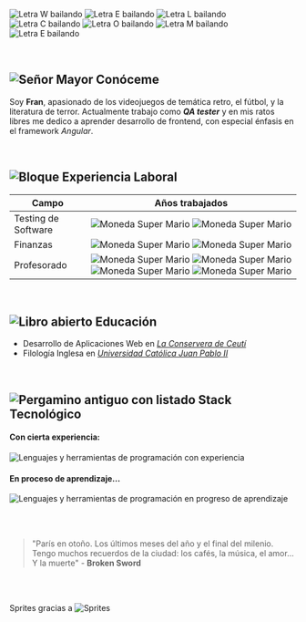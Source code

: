 ![Letra W bailando](https://www.artiestick.com/toons/alphabet/ralph/color_cycling/arg-w-50-transa.gif)
![Letra E bailando](https://www.artiestick.com/toons/alphabet/ralph/color_cycling/arg-e-50-transa.gif)
![Letra L bailando](https://www.artiestick.com/toons/alphabet/ralph/color_cycling/arg-l-50-transa.gif)
![Letra C bailando](https://www.artiestick.com/toons/alphabet/ralph/color_cycling/arg-c-50-transa.gif)
![Letra O bailando](https://www.artiestick.com/toons/alphabet/ralph/color_cycling/arg-o-50-transa.gif)
![Letra M bailando](https://www.artiestick.com/toons/alphabet/ralph/color_cycling/arg-m-50-transa.gif)
![Letra E bailando](https://www.artiestick.com/toons/alphabet/ralph/color_cycling/arg-e-50-transa.gif)

<br>    

## ![Señor Mayor](http://www.videogamesprites.net/SuperMarioBros1/Characters/Mario/Mario%20-%20Walk1.gif) Conóceme  

Soy **Fran**, apasionado de los videojuegos de temática retro, el fútbol, y la literatura de terror. Actualmente trabajo como ***QA tester*** y en mis ratos libres me dedico a aprender desarrollo de frontend, con especial énfasis en el framework *Angular*. 

<br>
  
## ![Bloque](http://www.videogamesprites.net/SuperMarioBros1/Items/Bricks.gif) Experiencia Laboral

| Campo | Años trabajados |
| ----- | :-------------: |
| Testing de Software | ![Moneda Super Mario](http://www.videogamesprites.net/SuperMarioBros1/Items/Coin.gif) ![Moneda Super Mario](http://www.videogamesprites.net/SuperMarioBros1/Items/Coin.gif)|
| Finanzas | ![Moneda Super Mario](http://www.videogamesprites.net/SuperMarioBros1/Items/Coin.gif) ![Moneda Super Mario](http://www.videogamesprites.net/SuperMarioBros1/Items/Coin.gif) |
| Profesorado | ![Moneda Super Mario](http://www.videogamesprites.net/SuperMarioBros1/Items/Coin.gif) ![Moneda Super Mario](http://www.videogamesprites.net/SuperMarioBros1/Items/Coin.gif) ![Moneda Super Mario](http://www.videogamesprites.net/SuperMarioBros1/Items/Coin.gif) ![Moneda Super Mario](http://www.videogamesprites.net/SuperMarioBros1/Items/Coin.gif) |

<br>

## ![Libro abierto](http://www.videogamesprites.net/FinalFantasyTacticsAdvance/Objects/Book%20-%20Open.gif) Educación

- Desarrollo de Aplicaciones Web en *[La Conservera de Ceutí](https://sites.google.com/view/fplaconservera)*
- Filología Inglesa en *[Universidad Católica Juan Pablo II](https://www.kul.pl/)*

<br>

## ![Pergamino antiguo con listado](http://www.videogamesprites.net/FinalFantasyTacticsAdvance/Objects/Dispatch%20Mission.gif) Stack Tecnológico 

#### Con cierta experiencia:

![Lenguajes y herramientas de programación con experiencia](https://skillicons.dev/icons?i=html,css,js,ts,angular)  

#### En proceso de aprendizaje...  

![Lenguajes y herramientas de programación en progreso de aprendizaje](https://skillicons.dev/icons?i=java,mysql,git)

<br>
<br>

> "París en otoño. Los últimos meses del año y el final del milenio. Tengo muchos recuerdos de la ciudad: los cafés, la música, el amor... Y la muerte" - **Broken Sword**

<br>
<br>

Sprites gracias a ![Sprites](http://www.videogamesprites.net/Buttons/PlainButton.gif)
